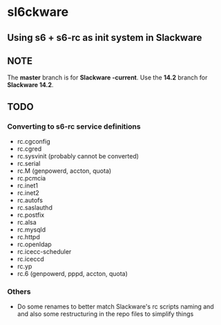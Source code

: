 # sl6ckware
## Using s6 + s6-rc as init system in Slackware

## NOTE
The **master** branch is for **Slackware -current**. Use the **14.2** branch for **Slackware 14.2**.

## TODO
### Converting to s6-rc service definitions
- rc.cgconfig
- rc.cgred
- rc.sysvinit (probably cannot be converted)
- rc.serial
- rc.M (genpowerd, accton, quota)
- rc.pcmcia
- rc.inet1
- rc.inet2
- rc.autofs
- rc.saslauthd
- rc.postfix
- rc.alsa
- rc.mysqld
- rc.httpd
- rc.openldap
- rc.icecc-scheduler
- rc.iceccd
- rc.yp
- rc.6 (genpowerd, pppd, accton, quota)

### Others
- Do some renames to better match Slackware's rc scripts naming and
  and also some restructuring in the repo files to simplify things

